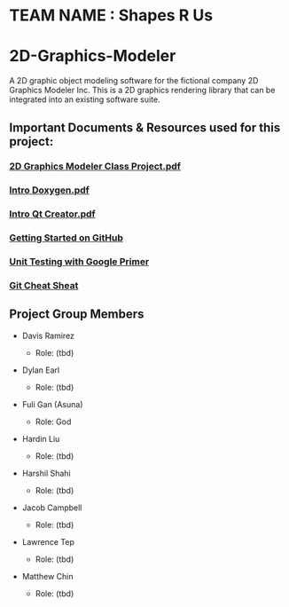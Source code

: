 # TEAM NAME : Shapes R Us
# 2D-Graphics-Modeler

A 2D graphic object modeling software for the fictional company 2D Graphics Modeler Inc. This is a 2D graphics rendering library 
that can be integrated into an existing software suite.

## Important Documents & Resources used for this project:

### [2D Graphics Modeler Class Project.pdf](https://github.com/campjake/2D-Graphics-Modeler/files/9841670/2D.Graphics.Modeler.Class.Project.1.pdf)

### [Intro Doxygen.pdf](https://github.com/campjake/2D-Graphics-Modeler/files/9841681/Intro.Doxygen.1.pdf)

### [Intro Qt Creator.pdf](https://github.com/campjake/2D-Graphics-Modeler/files/9841682/Intro.Qt.Creator.1.pdf)

### [Getting Started on GitHub](https://guides.github.com/activities/hello-world/)

### [Unit Testing with Google Primer](https://google.github.io/googletest/primer.html)

### [Git Cheat Sheat](https://training.github.com/downloads/github-git-cheat-sheet.pdf)

## Project Group Members
- Davis Ramirez
  - Role: (tbd)

- Dylan Earl
  - Role: (tbd)

- Fuli Gan  (Asuna)
  - Role: God

- Hardin Liu
  - Role: (tbd)
  
- Harshil Shahi
  - Role: (tbd)

- Jacob Campbell
  - Role: (tbd)

- Lawrence Tep
  - Role: (tbd)

- Matthew Chin
  - Role: (tbd)


